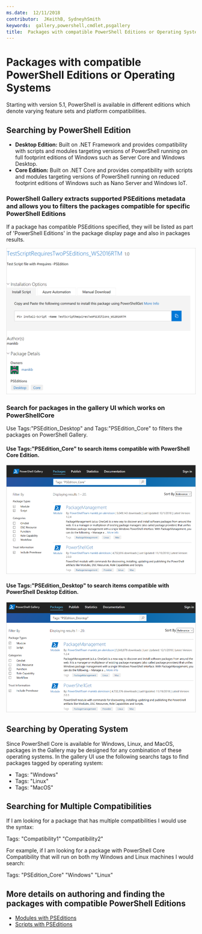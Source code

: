 ```yaml
---
ms.date:  12/11/2018
contributor:  JKeithB, SydneyhSmith
keywords:  gallery,powershell,cmdlet,psgallery
title:  Packages with compatible PowerShell Editions or Operating System
---
```

# Packages with compatible PowerShell Editions or Operating Systems

Starting with version 5.1, PowerShell is available in different editions which denote varying
feature sets and platform compatibilities.

## Searching by PowerShell Edition 

- **Desktop Edition:** Built on .NET Framework and provides compatibility with scripts and modules
  targeting versions of PowerShell running on full footprint editions of Windows such as Server Core
  and Windows Desktop.
- **Core Edition:** Built on .NET Core and provides compatibility with scripts and modules
  targeting versions of PowerShell running on reduced footprint editions of Windows such as Nano
  Server and Windows IoT.

### PowerShell Gallery extracts supported PSEditions metadata and allows you to filters the packages compatible for specific PowerShell Editions

If a package has compatible PSEditions specified, they will be listed as part of 'PowerShell
Editions' in the package display page and also in packages results.

![Item display page with PSEditions](../../Images/packagedisplaypagewithpseditions.PNG)

### Search for packages in the gallery UI which works on PowerShellCore

Use Tags:"PSEdition_Desktop" and Tags:"PSEdition_Core" to filters the packages on PowerShell Gallery.

#### Use Tags:"PSEdition_Core" to search items compatible with PowerShell Core Edition.

![Search results for items compatible with Core PSEdition](../../Images/searchresultswithpseditions.PNG)

#### Use Tags:"PSEdition_Desktop" to search items compatible with PowerShell Desktop Edition.

![Search results for items compatible with Desktop PSEdition](../../Images/searchresultswithpseditionsdesktop.PNG)

## Searching by Operating System 

Since PowerShell Core is available for Windows, Linux, and MacOS, packages in the Gallery may be designed for any combination of these operating systems. In the gallery UI use the following searchs tags to find packages tagged by operating system:

- Tags: "Windows"
- Tags: "Linux"
- Tags: "MacOS" 

## Searching for Multiple Compatibilities

If I am looking for a package that has multiple compatibilities I would use the syntax: 

Tags: "Compatibility1" "Compatibility2" 

For example, if I am looking for a package with PowerShell Core Compatibility that will run on both my Windows and Linux machines I would search:

Tags: "PSEdition_Core" "Windows" "Linux" 

## More details on authoring and finding the packages with compatible PowerShell Editions

- [Modules with PSEditions](../../concepts/module-psedition-support.md)
- [Scripts with PSEditions](../../concepts/script-psedition-support.md)
